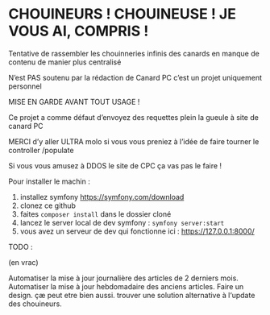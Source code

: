 # CHOUINEURS ! CHOUINEUSE ! JE VOUS AI, COMPRIS !

Tentative de rassembler les chouinneries infinis des canards en manque de contenu de manier plus centralisé

N’est PAS soutenu par la rédaction de Canard PC c’est un projet uniquement personnel


MISE EN GARDE AVANT TOUT USAGE !

Ce projet a comme défaut d’envoyez des requettes plein la gueule à site de canard PC

MERCI d’y aller ULTRA molo si vous vous preniez à l’idée de faire tourner le controller /populate

Si vous vous amusez à DDOS le site de CPC ça vas pas le faire !

Pour installer le machin : 

1) installez symfony <https://symfony.com/download>
2) clonez ce github
3) faites `composer install` dans le dossier cloné
4) lancez le server local de dev symfony : `symfony server:start`
5) vous avez un serveur de dev qui fonctionne ici : https://127.0.0.1:8000/


TODO : 

(en vrac)

Automatiser la mise à jour journalière des articles de 2 derniers mois.
Automatiser la mise à jour hebdomadaire des anciens articles.
Faire un design. çæ peut etre bien aussi.
trouver une solution alternative à l‘update des chouineurs.